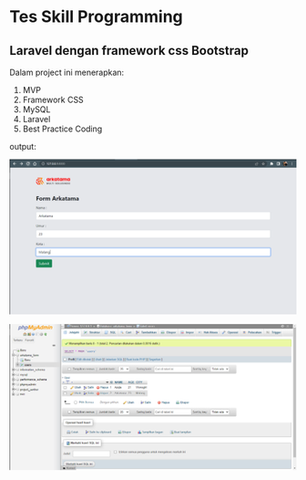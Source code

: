 # Tes Skill Programming

## Laravel dengan framework css Bootstrap
Dalam project ini menerapkan:
1. MVP
2. Framework CSS
3. MySQL
4. Laravel
5. Best Practice Coding

output:

![form](./form.png)


![mySql](./mySql.png)
